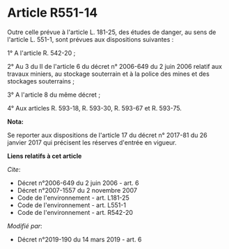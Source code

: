 # Article R551-14

Outre celle prévue à l'article L. 181-25, des études de danger, au sens de l'article L. 551-1, sont prévues aux dispositions
suivantes :

1° A l'article R. 542-20 ;

2° Au 3 du II de l'article 6 du décret n° 2006-649 du 2 juin 2006 relatif aux travaux miniers, au stockage souterrain et à la
police des mines et des stockages souterrains ;

3° A l'article 8 du même décret ;

4° Aux articles R. 593-18, R. 593-30, R. 593-67 et R. 593-75.

**Nota:**

Se reporter aux dispositions de l'article 17 du décret n° 2017-81 du 26 janvier 2017 qui précisent les réserves d'entrée en
vigueur.

**Liens relatifs à cet article**

_Cite_:

  - Décret n°2006-649 du 2 juin 2006 - art. 6
  - Décret n°2007-1557 du 2 novembre 2007
  - Code de l'environnement - art. L181-25
  - Code de l'environnement - art. L551-1
  - Code de l'environnement - art. R542-20

_Modifié par_:

  - Décret n°2019-190 du 14 mars 2019 - art. 6
